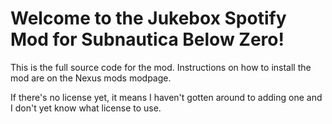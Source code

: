 ﻿# Welcome to the Jukebox Spotify Mod for Subnautica Below Zero!

This is the full source code for the mod. Instructions on how to install the mod are on the Nexus mods modpage.

If there's no license yet, it means I haven't gotten around to adding one and I don't yet know what license to use.
